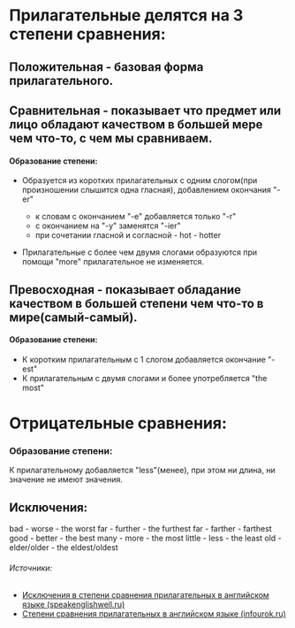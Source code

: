 # Прилагательные делятся на 3 степени сравнения:

## Положительная - базовая форма прилагательного.

## Сравнительная - показывает что предмет или лицо обладают качеством в большей мере чем что-то, с чем мы сравниваем.
#### Образование степени:
- Образуется из коротких прилагательных с одним слогом(при произношении слышится одна гласная), добавлением окончания "-er"
	- к словам с окончанием "-e" добавляется только "-r"
	- с окончанием на "-y" заменятся "-ier"
	- при сочетании  гласной и согласной - hot - hotter

- Прилагательные с более чем двумя слогами образуются при помощи "more" прилагательное не изменяется.


## Превосходная - показывает обладание качеством в большей степени чем что-то в мире(самый-самый).
#### Образование степени:
- К коротким прилагательным с 1 слогом добавляется окончание "-est" 
- К прилагательным с двумя слогами и более употребляется "the most"

# Отрицательные сравнения:
### Образование степени:
К прилагательному добавляется "less"(менее), при этом ни длина, ни значение не имеют значения.
## Исключения:
bad - worse - the worst
far - further - the furthest
far - farther - farthest
good - better - the best
many - more - the most
little - less - the least
old - elder/older - the eldest/oldest

###### Источники:
- [Исключения в степени сравнения прилагательных в английском языке (speakenglishwell.ru)](https://speakenglishwell.ru/isklyucheniya-v-stepeni-sravneniya-prilagatelnyh-v-anglijskom-yazyke/)
- [Степени сравнения прилагательных в английском языке (infourok.ru)](https://infourok.ru/stepeni-sravneniya-prilagatelnyh-v-anglijskom-yazyke-6816183.html) 

